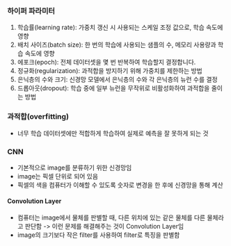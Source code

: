 ### 하이퍼 파라미터
1. 학습률(learning rate): 가중치 갱신 시 사용되는 스케일 조정 값으로, 학습 속도에 영향
2. 배치 사이즈(batch size): 한 번의 학습에 사용되는 샘플의 수, 메모리 사용량과 학습 속도에 영향
3. 에포크(epoch): 전체 데이터셋을 몇 번 반복하여 학습할지 결정합니다.
4. 정규화(regularization): 과적합을 방지하기 위해 가중치를 제한하는 방법
5. 은닉층의 수와 크기: 신경망 모델에서 은닉층의 수와 각 은닉층의 뉴런 수를 결정
6. 드롭아웃(dropout): 학습 중에 일부 뉴런을 무작위로 비활성화하여 과적합을 줄이는 방법

### 과적합(overfitting)
- 너무 학습 데이터셋에만 적합하게 학습하여 실제로 예측을 잘 못하게 되는 것

### CNN
- 기본적으로 image를 분류하기 위한 신경망임
- image는 픽셀 단위로 되어 있음
- 픽셀의 색을 컴퓨터가 이해할 수 있도록 숫자로 변경을 한 후에 신경망을 통해 계산

#### Convolution Layer
- 컴퓨터는 image에서 물체를 판별할 때, 다른 위치에 있는 같은 물체를 다른 물체라고 판단함 -> 이런 문제를 해결해주는 것이 Convolution Layer임
- image의 크기보다 작은 filter를 사용하여 filter로 특징을 판별함
